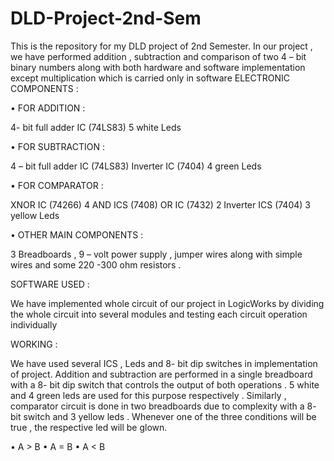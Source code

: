 # DLD-Project-2nd-Sem
This is the repository for my DLD project of 2nd Semester.
In  our  project  , we  have  performed  addition  , subtraction   and  comparison  of  two  4 – bit  binary  numbers  along  with  both  hardware  and  software  implementation  except  multiplication  which  is  carried  only  in  software
ELECTRONIC COMPONENTS :

•	 FOR  ADDITION :

4- bit  full  adder  IC (74LS83)
5  white  Leds

•	FOR  SUBTRACTION :

4 – bit  full  adder  IC  (74LS83)
Inverter  IC  (7404)
4  green  Leds

•	FOR  COMPARATOR :

XNOR  IC (74266)
4  AND  ICS  (7408)
OR  IC  (7432)
2  Inverter  ICS (7404)
3  yellow  Leds

•	 OTHER  MAIN COMPONENTS :

3  Breadboards  ,  9 – volt  power  supply , jumper  wires  along  with  simple  wires  and  some  220 -300 ohm  resistors .

SOFTWARE  USED :

We  have  implemented  whole  circuit  of  our  project  in  LogicWorks  by  dividing  the  whole  circuit  into  several  modules  and  testing  each  circuit  operation  individually 

WORKING :

We  have  used  several  ICS , Leds  and  8- bit  dip  switches  in  implementation  of  project.
Addition  and  subtraction  are  performed  in  a single  breadboard  with  a  8- bit  dip  switch  that  controls  the  output  of  both  operations . 5  white  and  4  green  leds  are  used  for  this  purpose  respectively .
Similarly ,  comparator  circuit  is  done  in  two  breadboards  due  to  complexity  with  a  8- bit  switch  and  3  yellow  leds . Whenever  one  of  the  three  conditions  will  be  true  , the  respective  led  will  be  glown.

•	A > B
•	A = B
•	A < B


